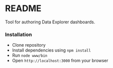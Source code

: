 # README #

Tool for authoring Data Explorer dashboards.



### Installation ###

* Clone repository
* Install dependencies using `npm install`
* Run `node www/bin`
* Open `http://localhost:3000` from your browser